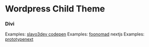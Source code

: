 # Wordpress Child Theme

### Divi

Examples: [slavo3dev codepen](https://codepen.io/slavo3dev)
Examples: [foonomad](https://foonomad.com) nextjs
Examples: [prototypenext](https://prototypenext.com)

